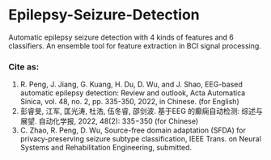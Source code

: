 # Epilepsy-Seizure-Detection
Automatic epilepsy seizure detection with 4 kinds of features and 6 classifiers. An ensemble tool for feature extraction in BCI signal processing.
### Cite as:
1. R. Peng, J. Jiang, G. Kuang, H. Du, D. Wu, and J. Shao, EEG-based automatic epilepsy detection: Review and outlook, Acta Automatica Sinica, vol. 48, no. 2, pp. 335-350, 2022, in Chinese. (for English)
2. 彭睿旻, 江军, 匡光涛, 杜浩, 伍冬睿, 邵剑波. 基于EEG 的癫痫自动检测: 综述与展望. 自动化学报, 2022, 48(2): 335−350 (for Chinese)
3. C. Zhao, R. Peng, D. Wu, Source-free domain adaptation (SFDA) for privacy-preserving seizure subtype classification, IEEE Trans. on Neural Systems and Rehabilitation Engineering, submitted.
